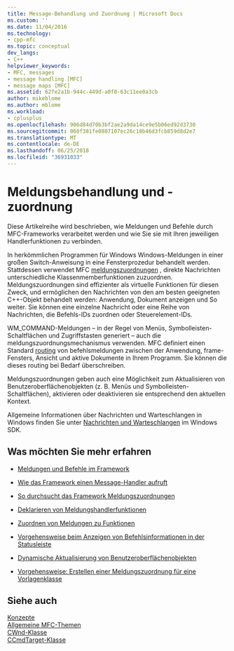 ```yaml
---
title: Message-Behandlung und Zuordnung | Microsoft Docs
ms.custom: ''
ms.date: 11/04/2016
ms.technology:
- cpp-mfc
ms.topic: conceptual
dev_langs:
- C++
helpviewer_keywords:
- MFC, messages
- message handling [MFC]
- message maps [MFC]
ms.assetid: 62fe2a1b-944c-449d-a0f0-63c11ee0a3cb
author: mikeblome
ms.author: mblome
ms.workload:
- cplusplus
ms.openlocfilehash: 906d84d70b3bf2ae2a9da14ce9e5b06ed92d3730
ms.sourcegitcommit: 060f381fe0807107ec26c18b46d3fcb859d8d2e7
ms.translationtype: MT
ms.contentlocale: de-DE
ms.lasthandoff: 06/25/2018
ms.locfileid: "36931033"
---
```

# <a name="message-handling-and-mapping"></a>Meldungsbehandlung und -zuordnung
Diese Artikelreihe wird beschrieben, wie Meldungen und Befehle durch MFC-Frameworks verarbeitet werden und wie Sie sie mit Ihren jeweiligen Handlerfunktionen zu verbinden.  
  
 In herkömmlichen Programmen für Windows Windows-Meldungen in einer großen Switch-Anweisung in eine Fensterprozedur behandelt werden. Stattdessen verwendet MFC [meldungszuordnungen](../mfc/message-categories.md) , direkte Nachrichten unterschiedliche Klassenmemberfunktionen zuzuordnen. Meldungszuordnungen sind effizienter als virtuelle Funktionen für diesen Zweck, und ermöglichen den Nachrichten von den am besten geeigneten C++-Objekt behandelt werden: Anwendung, Dokument anzeigen und So weiter. Sie können eine einzelne Nachricht oder eine Reihe von Nachrichten, die Befehls-IDs zuordnen oder Steuerelement-IDs.  
  
 WM_COMMAND-Meldungen – in der Regel von Menüs, Symbolleisten-Schaltflächen und Zugriffstasten generiert – auch die meldungszuordnungsmechanismus verwenden. MFC definiert einen Standard [routing](../mfc/command-routing.md) von befehlsmeldungen zwischen der Anwendung, frame-Fensters, Ansicht und aktive Dokumente in Ihrem Programm. Sie können die dieses routing bei Bedarf überschreiben.  
  
 Meldungszuordnungen geben auch eine Möglichkeit zum Aktualisieren von Benutzeroberflächenobjekten (z. B. Menüs und Symbolleisten-Schaltflächen), aktivieren oder deaktivieren sie entsprechend den aktuellen Kontext.  
  
 Allgemeine Informationen über Nachrichten und Warteschlangen in Windows finden Sie unter [Nachrichten und Warteschlangen](http://msdn.microsoft.com/library/windows/desktop/ms632590) im Windows SDK.  
  
## <a name="what-do-you-want-to-know-more-about"></a>Was möchten Sie mehr erfahren  
  
-   [Meldungen und Befehle im Framework](../mfc/messages-and-commands-in-the-framework.md)  
  
-   [Wie das Framework einen Message-Handler aufruft](../mfc/how-the-framework-calls-a-handler.md)  
  
-   [So durchsucht das Framework Meldungszuordnungen](../mfc/how-the-framework-searches-message-maps.md)  
  
-   [Deklarieren von Meldungshandlerfunktionen](../mfc/declaring-message-handler-functions.md)  
  
-   [Zuordnen von Meldungen zu Funktionen](../mfc/reference/mapping-messages-to-functions.md)  
  
-   [Vorgehensweise beim Anzeigen von Befehlsinformationen in der Statusleiste](../mfc/how-to-display-command-information-in-the-status-bar.md)  
  
-   [Dynamische Aktualisierung von Benutzeroberflächenobjekten](../mfc/how-to-update-user-interface-objects.md)  
  
-   [Vorgehensweise: Erstellen einer Meldungszuordnung für eine Vorlagenklasse](../mfc/how-to-create-a-message-map-for-a-template-class.md)  
  
## <a name="see-also"></a>Siehe auch  
 [Konzepte](../mfc/mfc-concepts.md)   
 [Allgemeine MFC-Themen](../mfc/general-mfc-topics.md)   
 [CWnd-Klasse](../mfc/reference/cwnd-class.md)   
 [CCmdTarget-Klasse](../mfc/reference/ccmdtarget-class.md)
